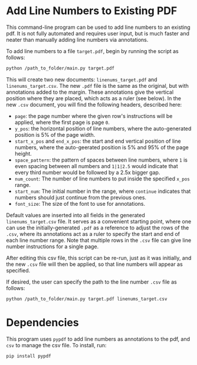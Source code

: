 # Add Line Numbers to Existing PDF

This command-line program can be used to add line numbers to an existing pdf. It is not fully automated and requires user input, but is much faster and neater than manually adding line numbers via annotations.

To add line numbers to a file `target.pdf`, begin by running the script as follows:
```bash
python /path_to_folder/main.py target.pdf
```
This will create two new documents: `linenums_target.pdf` and `linenums_target.csv`. The new `.pdf` file is the same as the original, but with annotations added to the margin. These annotations give the vertical position where they are placed, which acts as a ruler (see below). In the new `.csv` document, you will find the following headers, described here:
- `page`: the page number where the given row's instructions will be applied, where the first page is page `0`.
- `y_pos`: the horizontal position of line numbers, where the auto-generated position is 5% of the page width.
- `start_x_pos` and `end_x_pos`: the start and end vertical position of line numbers, where the auto-geerated position is 5% and 95% of the page height.
- `space_pattern`: the pattern of spaces between line numbers, where `1` is even spacing between all numbers and `1|1|2.5` would indicate that every third number would be followed by a 2.5x bigger gap.
- `num_count`: The number of line numbers to put inside the specified `x_pos` range.
- `start_num`: The initial number in the range, where `continue` indicates that numbers should just continue from the previous ones.
- `font_size`: The size of the font to use for annotations.

Default values are inserted into all fields in the generated `linenums_target.csv` file. It serves as a convenient starting point, where one can use the initially-generated `.pdf` as a reference to adjust the rows of the `.csv`, where its annotations act as a ruler to specify the start and end of each line number range. Note that multiple rows in the `.csv` file can give line number instructions for a single page.

After editing this csv file, this script can be re-run, just as it was initially, and the new `.csv` file will then be applied, so that line numbers will appear as specified.

If desired, the user can specify the path to the line number `.csv` file as follows:

```bash
python /path_to_folder/main.py target.pdf linenums_target.csv
```


# Dependencies

This program uses `pypdf` to add line numbers as annotations to the pdf, and `csv` to manage the csv file. To install, run:
```bash
pip install pypdf
```
